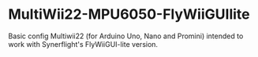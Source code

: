 # MultiWii22-MPU6050-FlyWiiGUIlite
Basic config Multiwii22 (for Arduino Uno, Nano and Promini) intended to work with Synerflight's FlyWiiGUI-lite version.
